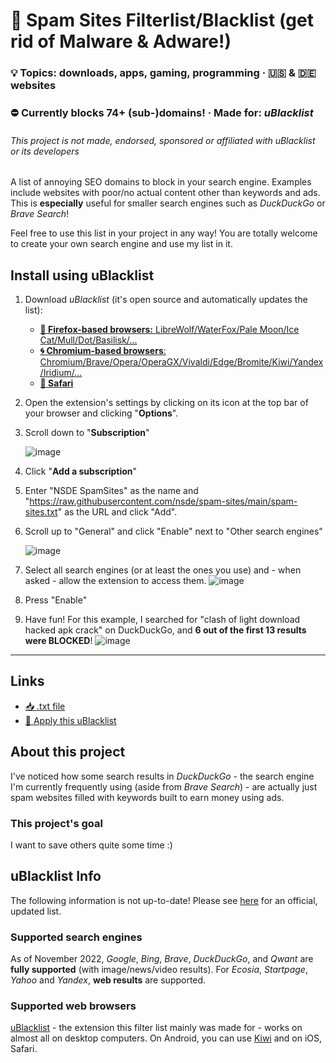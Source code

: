 # 🚮 Spam Sites Filterlist/Blacklist (get rid of Malware & Adware!)
### 💡 Topics: downloads, apps, gaming, programming · 🇺🇸 & 🇩🇪 websites
### ⛔ Currently blocks 74+ (sub-)domains! · Made for: *uBlacklist*

###### This project is not made, endorsed, sponsored or affiliated with uBlacklist or its developers

A list of annoying SEO domains to block in your search engine. Examples include websites with poor/no actual content other than keywords and ads.
This is **especially** useful for smaller search engines such as *DuckDuckGo* or *Brave Search*!

Feel free to use this list in your project in any way! You are totally welcome to create your own search engine and use my list in it.

## Install using uBlacklist
1. Download *uBlacklist* (it's open source and automatically updates the list):
    - [**🦊 Firefox-based browsers:** LibreWolf/WaterFox/Pale Moon/Ice Cat/Mull/Dot/Basilisk/...](https://addons.mozilla.org/en-US/firefox/addon/ublacklist/)
    - [**🌀 Chromium-based browsers**: Chromium/Brave/Opera/OperaGX/Vivaldi/Edge/Bromite/Kiwi/Yandex/Iridium/...](https://chrome.google.com/webstore/detail/ublacklist/pncfbmialoiaghdehhbnbhkkgmjanfhe)
    - [**🍎 Safari**](https://apps.apple.com/us/app/ublacklist-for-safari/id1547912640)
  
2. Open the extension's settings by clicking on its icon 
at the top bar of your browser and clicking "**Options**".
3. Scroll down to "**Subscription**"
    
    ![image](https://user-images.githubusercontent.com/67185896/198878261-b420db8d-28c6-4cc5-84a6-109313e2483c.png)

4. Click "**Add a subscription**"
5. Enter "NSDE SpamSites" as the name and "https://raw.githubusercontent.com/nsde/spam-sites/main/spam-sites.txt" as the URL and click "Add".
6. Scroll up to "General" and click "Enable" next to "Other search engines"
    
    ![image](https://user-images.githubusercontent.com/67185896/198878340-3ab72a2f-8fa9-43dd-b477-762ed2c773e5.png)

7. Select all search engines (or at least the ones you use) and - when asked - allow the extension to access them.
    ![image](https://user-images.githubusercontent.com/67185896/198878233-b07ff549-5b25-4056-9013-8895cedd6ad3.png)

8. Press "Enable"


9. Have fun! For this example, I searched for "clash of light download hacked apk crack" on DuckDuckGo, and **6 out of the first 13 results were BLOCKED**! 
![image](https://user-images.githubusercontent.com/67185896/198878423-5be0f369-7b7b-4151-a984-c536f1d94d0e.png)

***

## Links
- [📥 .txt file](spam-sites.txt)
- [📜 Apply this uBlacklist](https://iorate.github.io/ublacklist/subscribe?name=NSDE_Spam-Sites&url=https%3A%2F%2Fraw.githubusercontent.com%2Fnsde%2Fspam-sites%2Fmain%2Fspam-sites.txt)

## About this project
I've noticed how some search results in *DuckDuckGo* - the search engine I'm currently frequently using (aside from *Brave Search*) - are actually just spam websites filled with keywords built to earn money using ads.

### This project's goal
I want to save others quite some time :)

## uBlacklist Info
The following information is not up-to-date! Please see [here](https://github.com/iorate/ublacklist) for an official, updated list.

### Supported search engines
As of November 2022, *Google*, *Bing*, *Brave*, *DuckDuckGo*, and *Qwant* are **fully supported** (with image/news/video results). For *Ecosia*, *Startpage*, *Yahoo* and *Yandex*, **web results** are supported.

### Supported web browsers
[uBlacklist](https://github.com/iorate/ublacklist) - the extension this filter list mainly was made for - works on almost all on desktop computers. On Android, you can use [Kiwi](https://alternativeto.net/software/kiwi-browser/about/) and on iOS, Safari.
